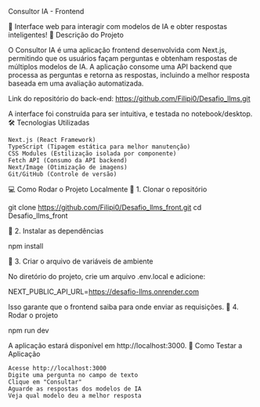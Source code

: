 Consultor IA - Frontend

🚀 Interface web para interagir com modelos de IA e obter respostas inteligentes!
📌 Descrição do Projeto

O Consultor IA é uma aplicação frontend desenvolvida com Next.js, permitindo que os usuários façam perguntas e obtenham respostas de múltiplos modelos de IA.
A aplicação consome uma API backend que processa as perguntas e retorna as respostas, incluindo a melhor resposta baseada em uma avaliação automatizada.

Link do repositório do back-end: https://github.com/Filipi0/Desafio_llms.git

A interface foi construída para ser intuitiva, e testada no notebook/desktop.
🛠 Tecnologias Utilizadas

    Next.js (React Framework)
    TypeScript (Tipagem estática para melhor manutenção)
    CSS Modules (Estilização isolada por componente)
    Fetch API (Consumo da API backend)
    Next/Image (Otimização de imagens)
    Git/GitHub (Controle de versão)

💻 Como Rodar o Projeto Localmente
🔹 1. Clonar o repositório

git clone https://github.com/Filipi0/Desafio_llms_front.git
cd Desafio_llms_front

🔹 2. Instalar as dependências

npm install

🔹 3. Criar o arquivo de variáveis de ambiente

No diretório do projeto, crie um arquivo .env.local e adicione:

NEXT_PUBLIC_API_URL=https://desafio-llms.onrender.com

Isso garante que o frontend saiba para onde enviar as requisições.
🔹 4. Rodar o projeto

npm run dev

A aplicação estará disponível em http://localhost:3000.
📌 Como Testar a Aplicação

    Acesse http://localhost:3000
    Digite uma pergunta no campo de texto
    Clique em "Consultar"
    Aguarde as respostas dos modelos de IA
    Veja qual modelo deu a melhor resposta
